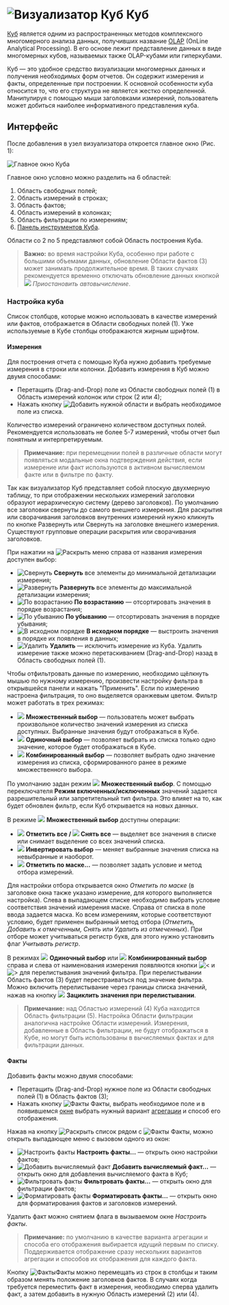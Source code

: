 # ![Визуализатор Куб](../../images/icons/view_types/cube_default.svg) Куб

[Куб](https://wiki.loginom.ru/articles/cube.html) является одним из распространенных методов комплексного многомерного анализа данных, получивших название [OLAP](https://wiki.loginom.ru/articles/online-analytical-processing.html) (OnLine Analytical Processing). В его основе лежит представление данных в виде многомерных кубов, называемых также OLAP-кубами или гиперкубами.

Куб — это удобное средство визуализации многомерных данных и получения необходимых форм отчетов. Он содержит измерения и факты, определенные при построении. К основной особенности куба относится то, что его структура не является жестко определенной. Манипулируя с помощью мыши заголовками измерений, пользователь может добиться наиболее информативного представления куба.

## Интерфейс

После добавления в узел визуализатора откроется главное окно (Рис. 1):

![Главное окно Куба](./cube-main-window.png)

Главное окно условно можно разделить на 6 областей:

1. Область свободных полей;
2. Область измерений в строках;
3. Область фактов;
4. Область измерений в колонках;
5. Область фильтрации по измерениям;
6. [Панель инструментов Куба](./toolbar.md).

Области со 2 по 5 представляют собой Область построения Куба.

> **Важно:** во время настройки Куба, особенно при работе с большими объемами данных, обновление Области фактов (3) может занимать продолжительное время. В таких случаях рекомендуется временно отключать обновление данных кнопкой ![ ](../../images/icons/toolbar-controls/locked_default.svg) *Приостановить автовычисление*.

### Настройка куба

Список столбцов, которые можно использовать в качестве измерений или фактов, отображается в Области свободных полей (1). Уже используемые в Кубе столбцы отображаются жирным шрифтом.

#### Измерения

Для построения отчета с помощью Куба нужно добавить требуемые измерения в строки или колонки. Добавить измерения в Куб можно двумя способами:

* Перетащить (Drag-and-Drop) поле из Области свободных полей (1) в Область измерений колонок или строк (2 или 4);
* Нажать кнопку ![Добавить](../../images/icons/toolbar-controls/plus-native_default.svg) нужной области и выбрать необходимое поле из списка.

Количество измерений ограничено количеством доступных полей. Рекомендуется использовать не более 5-7 измерений, чтобы отчет был понятным и интерпретируемым.

> **Примечание:** при перемещении полей в различные области могут появляться модальные окна подтверждения действия, если измерение или факт используются в активном вычисляемом факте или в фильтре по факту.

Так как визуализатор Куб представляет собой плоскую двухмерную таблицу, то при отображении нескольких измерений заголовки образуют иерархическую систему (дерево заголовков). По умолчанию все заголовки свернуты до самого внешнего измерения. Для раскрытия или сворачивания заголовков внутренних измерений нужно кликнуть по кнопке Развернуть или Свернуть на заголовке внешнего измерения. Существуют групповые операции раскрытия или сворачивания заголовков.

При нажатии на ![Раскрыть меню](../../images/icons/toolbar-controls/down_default.svg) справа от названия измерения доступен выбор:

* ![Свернуть](../../images/icons/toolbar-controls/collapce-all_default.svg) **Свернуть**  все элементы до минимальной детализации измерения;
* ![Развернуть](../../images/icons/toolbar-controls/open-all_default.svg) **Развернуть** все элементы до максимальной детализации измерения;
* ![По возрастанию](../../images/icons/toolbar-controls/low-to-hight_default.svg) **По возрастанию** — отсортировать значения в порядке возрастания;
* ![По убыванию](../../images/icons/toolbar-controls/hight-to-low_default.svg) **По убыванию** — отсортировать значения в порядке убывания;
* ![В исходном порядке](../../images/icons/blank.svg) **В исходном порядке** — выстроить значения в порядке их появления в данных;
* ![Удалить](../../images/icons/toolbar-controls/delete_default.svg) **Удалить** — исключить измерение из Куба. Удалить измерение также можно перетаскиванием (Drag-and-Drop) назад в Область свободных полей (1).

Чтобы отфильтровать данные по измерению, необходимо щёлкнуть мышью по нужному измерению, произвести настройку фильтра в открывшейся панели и нажать "Применить". Если по измерению настроена фильтрация, то оно выделяется оранжевым цветом. Фильтр может работать в трех режимах:

* ![ ](../../images/icons/toolbar-controls/icon-200_default.svg) **Множественный выбор** — пользователь может выбрать произвольное количество значений измерения из списка доступных. Выбранные значения будут отображаться в Кубе.
* ![ ](../../images/icons/toolbar-controls/icon-201_default.svg)
**Одиночный выбор** — позволяет выбрать из списка только одно значение, которое будет отображаться в Кубе.
* ![ ](../../images/icons/toolbar-controls/icon-202_default.svg) **Комбинированный выбор** — позволяет выбрать одно значение измерения из списка, сформированного ранее в режиме множественного выбора.

По умолчанию задан режим ![ ](../../images/icons/toolbar-controls/icon-200_default.svg) **Множественный выбор**. C помощью переключателя **Режим включенных/исключенных** значений задается разрешительный или запретительный тип фильтра. Это влияет на то, как будет обновлен фильтр, если Куб открывается на новых данных.

В режиме ![ ](../../images/icons/toolbar-controls/icon-200_default.svg) **Множественный выбор** доступны операции:

* ![ ](../../images/icons/toolbar-controls/visible_default.svg) **Отметить все / ![ ](../../images/icons/toolbar-controls/invisible_default.svg) Снять все** — выделяет все значения в списке или снимает выделение со всех значений списка.
* ![ ](../../images/icons/toolbar-controls/invert-eye_default.svg) **Инвертировать выбор** — меняет выбранные значения списка на невыбранные и наоборот.
* ![ ](../../images/icons/toolbar-controls/eye-filter_default.svg) **Отметить по маске...** — позволяет задать условие и метод отбора измерений.

Для настройки отбора открывается окно *Отметить по маске* (в заголовке окна также указано измерение, для которого выполняется настройка). Слева в выпадающем списке необходимо выбрать условие соответствия значений измерения маске. Справа от списка в поле ввода задается маска. Ко всем измерениям, которые соответствуют условию, будет применен выбранный метод отбора (*Отметить, Добавить к отмеченным, Снять* или *Удалить из отмеченных*). При отборе может учитываться регистр букв, для этого нужно установить флаг *Учитывать регистр*.

В режимах ![ ](../../images/icons/toolbar-controls/icon-201_default.svg)
**Одиночный выбор** или ![ ](../../images/icons/toolbar-controls/icon-202_default.svg) **Комбинированный выбор** справа и слева от наименования измерения появляются кнопки ![<](../../images/icons/toolbar-controls/arrow-l_default.svg) и ![>](../../images/icons/toolbar-controls/arrow-r_default.svg) для перелистывания значений фильтра. При перелистывании Область фактов (3) будет перестраиваться под значение фильтра. Можно включить перелистывание через границы списка значений, нажав на кнопку ![ ](../../images/icons/toolbar-controls/roll-over_default.svg) **Зациклить значения при перелистывании**.

> **Примечание:** над Областью измерений (4) Куба находится Область фильтрации (5). Настройка Области фильтрации аналогична настройке Области измерений. Измерения, добавленные в Область фильтрации, не будут отображаться в Кубе, но могут быть использованы в вычисляемых фактах и для фильтрации данных.

#### Факты

Добавить факты можно двумя способами:

* Перетащить (Drag-and-Drop) нужное поле из Области свободных полей (1) в Область фактов (3);
* Нажать кнопку ![Факты](../../images/icons/toolbar-controls/sum_default.svg) Факты, выбрать необходимое поле и в появившемся [окне](./addfact.md) выбрать нужный вариант [агрегации](../../processors/func/aggregation-functions.md) и способ его отображения.

Нажав на кнопку ![Раскрыть список](../../images/icons/toolbar-controls/down_default.svg) рядом с ![Факты](../../images/icons/toolbar-controls/sum_default.svg) Факты, можно открыть выпадающее меню с вызовом одного из окон:

* ![Настроить факты](../../images/icons/cube/cases/case-tune_default.svg) **Настроить факты…** — открыть окно настройки фактов;
* ![Добавить вычисляемый факт](../../images/icons/cube/cases/case-calc_default.svg) **Добавить вычисляемый факт…** — открыть окно для добавления вычисляемого факта в Куб;
* ![Фильтровать факты](../../images/icons/cube/cases/case-filter_default.svg) **Фильтровать факты…** — открыть окно для фильтрации фактов;
* ![Форматировать факты](../../images/icons/cube/cases/case-format_default.svg) **Форматировать факты…** — открыть окно для форматирования фактов и заголовков измерений.

Удалить факт можно снятием флага в вызываемом окне *Настроить факты*.

>**Примечание:** по умолчанию в качестве варианта агрегации и способа его отображения выбирается идущий первым по списку. Поддерживается отображение сразу нескольких вариантов агрегации и способов их отображения для каждого факта.

Кнопку ![Факты](../../images/icons/toolbar-controls/sum_default.svg)Факты можно перемещать из строк в столбцы и таким образом менять положение заголовков фактов. В случаях когда требуется переместить факт в измерения, необходимо сперва удалить факт, а затем добавить в нужную Область измерений (2) или (4).